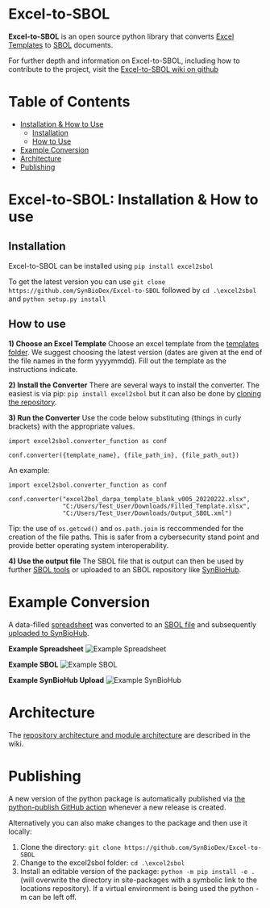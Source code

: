 # Excel-to-SBOL

**Excel-to-SBOL** is an open source python library that converts [Excel Templates](https://github.com/SynBioDex/Excel-to-SBOL/tree/master/excel2sbol/resources/templates) to [SBOL](https://sbolstandard.org/) documents.

For further depth and information on Excel-to-SBOL, including how to contribute to the project, visit the [Excel-to-SBOL wiki on github](https://github.com/SynBioDex/Excel-to-SBOL/wiki)



# Table of Contents
- [Installation & How to Use](#installation--how-to-use)
    - [Installation](#installation)
    - [How to Use](#how-to-use)
- [Example Conversion](#example-conversion)
- [Architecture](#architecture)
- [Publishing](#publishing)

<!-- # Interface

![VisBOL Example Visualization](./images/example.png) -->

# Excel-to-SBOL: Installation & How to use

## Installation

Excel-to-SBOL can be installed using `pip install excel2sbol`

To get the latest version you can use `git clone https://github.com/SynBioDex/Excel-to-SBOL` followed by `cd .\excel2sbol` and `python setup.py install`

## How to use

**1) Choose an Excel Template**
Choose an excel template from the [templates folder](https://github.com/SynBioDex/Excel-to-SBOL/tree/master/excel2sbol/resources/templates).
We suggest choosing the latest version (dates are given at the end of the file names in the form yyyymmdd). Fill out the template as the instructions indicate.

**2) Install the Converter**
There are several ways to install the converter. The easiest is via pip: `pip install excel2sbol` but it can also be done by [cloning the repository](https://github.com/SynBioDex/Excel-to-SBOL/wiki/2.-Cloning-From-GitHub).

**3) Run the Converter**
Use the code below substituting {things in curly brackets} with the appropriate values.

```
import excel2sbol.converter_function as conf

conf.converter({template_name}, {file_path_in}, {file_path_out})
```

An example:

```
import excel2sbol.converter_function as conf

conf.converter("excel2bol_darpa_template_blank_v005_20220222.xlsx",
               "C:/Users/Test_User/Downloads/Filled_Template.xlsx",
               "C:/Users/Test_User/Downloads/Output_SBOL.xml")
```
Tip: the use of `os.getcwd()` and `os.path.join` is reccommended for the creation of the file paths. This is safer from a cybersecurity stand point and provide better operating system interoperability.

**4) Use the output file**
The SBOL file that is output can then be used by further [SBOL tools](https://sbolstandard.org/applications/) or uploaded to an SBOL repository like [SynBioHub](https://synbiohub.org/).

# Example Conversion

A data-filled [spreadsheet](https://github.com/SynBioDex/Excel-to-SBOL/blob/master/excel2sbol/tests/test_files/pichia_toolkit_KWK_v002.xlsx) was converted to an [SBOL file](https://github.com/SynBioDex/Excel-to-SBOL/blob/master/excel2sbol/tests/test_files/pichia_toolkit_KWK_v002.xml) and subsequently [uploaded to SynBioHub](https://synbioks.org/public/pichia_toolkit_KWK/pichia_toolkit_KWK_collection/1).

**Example Spreadsheet**
![Example Spreadsheet](https://github.com/SynBioDex/Excel-to-SBOL/blob/master/images/excel2sbol_spreadsheet.PNG)

**Example SBOL**
![Example SBOL](https://github.com/SynBioDex/Excel-to-SBOL/blob/master/images/excel2sbol_xml.PNG)

**Example SynBioHub Upload**
![Example SynBioHub](https://github.com/SynBioDex/Excel-to-SBOL/blob/master/images/excel2sbol_synbiohub.PNG)

# Architecture

The [repository architecture and module architecture](https://github.com/SynBioDex/Excel-to-SBOL/wiki/4.-Excel2SBOL-Module-and-Repository-Architecture) are described in the wiki.

# Publishing

A new version of the python package is automatically published via [the python-publish GitHub action](https://github.com/SynBioDex/Excel-to-SBOL/blob/master/.github/workflows/python-publish.yml) whenever a new release is created.

Alternatively you can also make changes to the package and then use it locally:
1. Clone the directory: `git clone https://github.com/SynBioDex/Excel-to-SBOL`
2. Change to the excel2sbol folder: `cd .\excel2sbol`
3. Install an editable version of the package: `python -m pip install -e .` (will overwrite the directory in site-packages with a symbolic link to the locations repository). If a virtual environment is being used the python -m can be left off.

